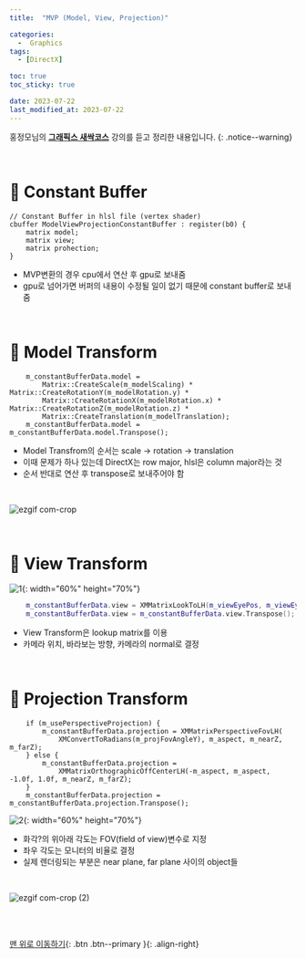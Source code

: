 ```yaml
---
title:  "MVP (Model, View, Projection)" 

categories:
  -  Graphics
tags:
  - [DirectX]

toc: true
toc_sticky: true

date: 2023-07-22
last_modified_at: 2023-07-22
---
```



홍정모님의 **[그래픽스 새싹코스](https://honglab.co.kr/)** 강의를 듣고 정리한 내용입니다.
{: .notice--warning}

<br>


# 🐥 Constant Buffer

``` hlsl
// Constant Buffer in hlsl file (vertex shader)
cbuffer ModelViewProjectionConstantBuffer : register(b0) {
    matrix model;
    matrix view;
    matrix prohection;
}
```

- MVP변환의 경우 cpu에서 연산 후 gpu로 보내줌
- gpu로 넘어가면 버퍼의 내용이 수정될 일이 없기 때문에 constant buffer로 보내줌

<br>


# 🐥 Model Transform

``` hlsl
    m_constantBufferData.model =
        Matrix::CreateScale(m_modelScaling) * Matrix::CreateRotationY(m_modelRotation.y) *
        Matrix::CreateRotationX(m_modelRotation.x) * Matrix::CreateRotationZ(m_modelRotation.z) *
        Matrix::CreateTranslation(m_modelTranslation);
    m_constantBufferData.model = m_constantBufferData.model.Transpose();
```

- Model Transfrom의 순서는 scale -> rotation -> translation
- 이때 문제가 하나 있는데 DirectX는 row major, hlsl은 column major라는 것
- 순서 반대로 연산 후 transpose로 보내주어야 함

<br>

![ezgif com-crop](https://github.com/inhopp/inhopp/assets/96368476/845a6e7a-fca5-4bbc-a2b6-ecfa25a7696f)

<br>


# 🐥 View Transform

![1](https://github.com/inhopp/inhopp/assets/96368476/36fd1abd-4a4e-4363-9434-c56f4af5ef83){: width="60%" height="70%"}

``` cpp
    m_constantBufferData.view = XMMatrixLookToLH(m_viewEyePos, m_viewEyeDir, m_viewUp);
    m_constantBufferData.view = m_constantBufferData.view.Transpose();
```

- View Transform은 lookup matrix를 이용
- 카메라 위치, 바라보는 방향, 카메라의 normal로 결정


<br>


# 🐥 Projection Transform

``` hlsl
    if (m_usePerspectiveProjection) {
        m_constantBufferData.projection = XMMatrixPerspectiveFovLH(
            XMConvertToRadians(m_projFovAngleY), m_aspect, m_nearZ, m_farZ);
    } else {
        m_constantBufferData.projection =
            XMMatrixOrthographicOffCenterLH(-m_aspect, m_aspect, -1.0f, 1.0f, m_nearZ, m_farZ);
    }
    m_constantBufferData.projection = m_constantBufferData.projection.Transpose();
```

![2](https://github.com/inhopp/inhopp/assets/96368476/989c7ecb-2cfe-4eae-b345-451f110849c5){: width="60%" height="70%"}

- 화각?의 위아래 각도는 FOV(field of view)변수로 지정
- 좌우 각도는 모니터의 비율로 결정
- 실제 렌더링되는 부분은 near plane, far plane 사이의 object들

<br>

![ezgif com-crop (2)](https://github.com/inhopp/inhopp/assets/96368476/5393c759-085e-43d9-8c94-af7660a6f110)




<br>
<br>


[맨 위로 이동하기](#){: .btn .btn--primary }{: .align-right}